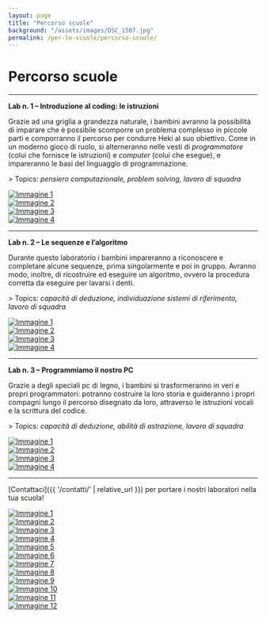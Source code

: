 ```yaml
---
layout: page
title: "Percorso scuole"
background: "/assets/images/DSC_1507.jpg"
permalink: /per-le-scuole/percorso-scuole/
---
```


# Percorso scuole

<hr class="green-divider">

**Lab n. 1 – Introduzione al coding: le istruzioni**

Grazie ad una griglia a grandezza naturale, i bambini avranno la possibilità di imparare che è possibile scomporre un problema complesso in piccole parti e comporranno il percorso per condurre Heki al suo obiettivo. Come in un moderno gioco di ruolo, si alterneranno nelle vesti di _programmatore_ (colui che fornisce le istruzioni) e _computer_ (colui che esegue), e impareranno le basi del linguaggio di programmazione.

<span class="text-main-color">></span> Topics: _pensiero computazionale, problem solving, lavoro di squadra_

<div class="image-grid-small">
    <div class="image-item-small">
        <a href="{{ '/assets/images/slideshow/percorso_scuole/IMG_6929.jpeg' | relative_url }}" data-lightbox="gallery" data-title="Immagine 1">
            <img src="{{ '/assets/images/slideshow/percorso_scuole/IMG_6929.jpeg' | relative_url }}" alt="Immagine 1">
        </a>
    </div>
    <div class="image-item-small">
        <a href="{{ '/assets/images/slideshow/percorso_scuole/IMG_6936.jpeg' | relative_url }}" data-lightbox="gallery" data-title="Immagine 2">
            <img src="{{ '/assets/images/slideshow/percorso_scuole/IMG_6936.jpeg' | relative_url }}" alt="Immagine 2">
        </a>
    </div>
    <div class="image-item-small">
        <a href="{{ '/assets/images/slideshow/percorso_scuole/IMG_6934.jpeg' | relative_url }}" data-lightbox="gallery" data-title="Immagine 3">
            <img src="{{ '/assets/images/slideshow/percorso_scuole/IMG_6934.jpeg' | relative_url }}" alt="Immagine 3">
        </a>
    </div>
    <div class="image-item-small">
        <a href="{{ '/assets/images/slideshow/percorso_scuole/IMG_6939.jpeg' | relative_url }}" data-lightbox="gallery" data-title="Immagine 4">
            <img src="{{ '/assets/images/slideshow/percorso_scuole/IMG_6939.jpeg' | relative_url }}" alt="Immagine 4">
        </a>
    </div>
</div>

<hr class="green-divider">

**Lab n. 2 – Le sequenze e l’algoritmo**

Durante questo laboratorio i bambini impareranno a riconoscere e completare alcune sequenze, prima singolarmente e poi in gruppo. Avranno modo, inoltre, di ricostruire ed eseguire un algoritmo, ovvero la procedura corretta da eseguire per lavarsi i denti.

<span class="text-main-color">></span> Topics: _capacità di deduzione, individuazione sistemi di riferimento, lavoro di squadra_

<div class="image-grid-small">
    <div class="image-item-small">
        <a href="{{ '/assets/images/slideshow/percorso_scuole/IMG_7082-1.jpeg' | relative_url }}" data-lightbox="gallery" data-title="Immagine 1">
            <img src="{{ '/assets/images/slideshow/percorso_scuole/IMG_7082-1.jpeg' | relative_url }}" alt="Immagine 1">
        </a>
    </div>
    <div class="image-item-small">
        <a href="{{ '/assets/images/slideshow/percorso_scuole/IMG_7126.jpeg' | relative_url }}" data-lightbox="gallery" data-title="Immagine 2">
            <img src="{{ '/assets/images/slideshow/percorso_scuole/IMG_7126.jpeg' | relative_url }}" alt="Immagine 2">
        </a>
    </div>
    <div class="image-item-small">
        <a href="{{ '/assets/images/slideshow/percorso_scuole/IMG_7090.jpeg' | relative_url }}" data-lightbox="gallery" data-title="Immagine 3">
            <img src="{{ '/assets/images/slideshow/percorso_scuole/IMG_7090.jpeg' | relative_url }}" alt="Immagine 3">
        </a>
    </div>
    <div class="image-item-small">
        <a href="{{ '/assets/images/slideshow/percorso_scuole/IMG_7101.jpeg' | relative_url }}" data-lightbox="gallery" data-title="Immagine 4">
            <img src="{{ '/assets/images/slideshow/percorso_scuole/IMG_7101.jpeg' | relative_url }}" alt="Immagine 4">
        </a>
    </div>
</div>

<hr class="green-divider">

**Lab n. 3 – Programmiamo il nostro PC**

Grazie a degli speciali pc di legno, i bambini si trasformeranno in veri e propri programmatori: potranno costruire la loro storia e guideranno i propri compagni lungo il percorso disegnato da loro, attraverso le istruzioni vocali e la scrittura del codice.

<span class="text-main-color">></span> Topics: _capacità di deduzione, abilità di astrazione, lavoro di squadra_

<div class="image-grid-small">
    <div class="image-item-small">
        <a href="{{ '/assets/images/slideshow/percorso_scuole/IMG_7205-rotated.jpeg' | relative_url }}" data-lightbox="gallery" data-title="Immagine 1">
            <img src="{{ '/assets/images/slideshow/percorso_scuole/IMG_7205-rotated.jpeg' | relative_url }}" alt="Immagine 1">
        </a>
    </div>
    <div class="image-item-small">
        <a href="{{ '/assets/images/slideshow/percorso_scuole/IMG_7221.jpeg' | relative_url }}" data-lightbox="gallery" data-title="Immagine 2">
            <img src="{{ '/assets/images/slideshow/percorso_scuole/IMG_7221.jpeg' | relative_url }}" alt="Immagine 2">
        </a>
    </div>
    <div class="image-item-small">
        <a href="{{ '/assets/images/slideshow/percorso_scuole/IMG_7215.jpeg' | relative_url }}" data-lightbox="gallery" data-title="Immagine 3">
            <img src="{{ '/assets/images/slideshow/percorso_scuole/IMG_7215.jpeg' | relative_url }}" alt="Immagine 3">
        </a>
    </div>
    <div class="image-item-small">
        <a href="{{ '/assets/images/slideshow/percorso_scuole/IMG_7213_rit.jpeg' | relative_url }}" data-lightbox="gallery" data-title="Immagine 4">
            <img src="{{ '/assets/images/slideshow/percorso_scuole/IMG_7213_rit.jpeg' | relative_url }}" alt="Immagine 4">
        </a>
    </div>
</div>

<hr class="green-divider">

[Contattaci]({{ '/contatti/' | relative_url }}) per portare i nostri laboratori nella tua scuola!

<div class="image-grid">
    <div class="image-item">
        <a href="{{ '/assets/images/slideshow/DSC_1069.jpg' | relative_url }}" data-lightbox="gallery" data-title="Immagine 1">
            <img src="{{ '/assets/images/slideshow/DSC_1069.jpg' | relative_url }}" alt="Immagine 1">
        </a>
    </div>
    <div class="image-item">
        <a href="{{ '/assets/images/slideshow/6.jpg' | relative_url }}" data-lightbox="gallery" data-title="Immagine 2">
            <img src="{{ '/assets/images/slideshow/6.jpg' | relative_url }}" alt="Immagine 2">
        </a>
    </div>
     <div class="image-item">
        <a href="{{ '/assets/images/slideshow/5.jpg' | relative_url }}" data-lightbox="gallery" data-title="Immagine 3">
            <img src="{{ '/assets/images/slideshow/5.jpg' | relative_url }}" alt="Immagine 3">
        </a>
    </div>
    <div class="image-item">
        <a href="{{ '/assets/images/slideshow/4.png' | relative_url }}" data-lightbox="gallery" data-title="Immagine 4">
            <img src="{{ '/assets/images/slideshow/4.png' | relative_url }}" alt="Immagine 4">
        </a>
    </div>
    <div class="image-item">
        <a href="{{ '/assets/images/slideshow/3.jpg' | relative_url }}" data-lightbox="gallery" data-title="Immagine 5">
            <img src="{{ '/assets/images/slideshow/3.jpg' | relative_url }}" alt="Immagine 5">
        </a>
    </div>
    <div class="image-item">
        <a href="{{ '/assets/images/slideshow/2.jpg' | relative_url }}" data-lightbox="gallery" data-title="Immagine 6">
            <img src="{{ '/assets/images/slideshow/2.jpg' | relative_url }}" alt="Immagine 6">
        </a>
    </div>
    <div class="image-item">
        <a href="{{ '/assets/images/slideshow/1.jpg' | relative_url }}" data-lightbox="gallery" data-title="Immagine 7">
            <img src="{{ '/assets/images/slideshow/1.jpg' | relative_url }}" alt="Immagine 7">
        </a>
    </div>
    <div class="image-item">
        <a href="{{ '/assets/images/DSC_1507.jpg' | relative_url }}" data-lightbox="gallery" data-title="Immagine 8">
            <img src="{{ '/assets/images/DSC_1507.jpg' | relative_url }}" alt="Immagine 8">
        </a>
    </div>
    <div class="image-item">
        <a href="{{ '/assets/images/DSC_1176.jpg' | relative_url }}" data-lightbox="gallery" data-title="Immagine 9">
            <img src="{{ '/assets/images/DSC_1176.jpg' | relative_url }}" alt="Immagine 9">
        </a>
    </div>
    <div class="image-item">
        <a href="{{ '/assets/images/slideshow/DSC_1299.jpg' | relative_url }}" data-lightbox="gallery" data-title="Immagine 10">
            <img src="{{ '/assets/images/slideshow/DSC_1299.jpg' | relative_url }}" alt="Immagine 10">
        </a>
    </div>
    <div class="image-item">
        <a href="{{ '/assets/images/slideshow/DSC_1447.jpg' | relative_url }}" data-lightbox="gallery" data-title="Immagine 11">
            <img src="{{ '/assets/images/slideshow/DSC_1447.jpg' | relative_url }}" alt="Immagine 11">
        </a>
    </div>
    <div class="image-item">
        <a href="{{ '/assets/images/slideshow/DSC_1526.jpg' | relative_url }}" data-lightbox="gallery" data-title="Immagine 12">
            <img src="{{ '/assets/images/slideshow/DSC_1526.jpg' | relative_url }}" alt="Immagine 12">
        </a>
    </div>
</div>
